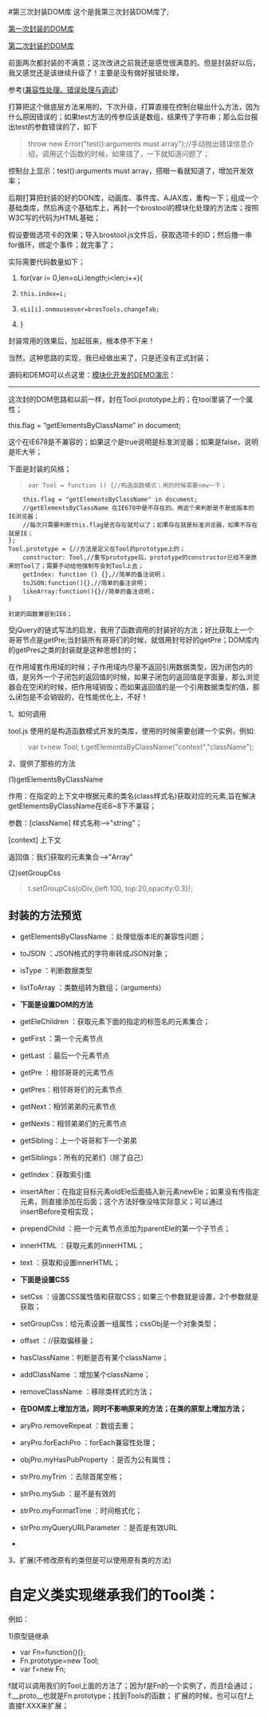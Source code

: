 #第三次封装DOM库
这个是我第三次封装DOM库了;

[第一次封装的DOM库](http://broszhu.com/archives/1296)

[第二次封装的DOM库](http://broszhu.com/archives/1330)
 
前面两次都封装的不满意；这次改进之前我还是感觉很满意的。但是封装好以后，我又感觉还是该继续升级了！主要是没有做好报错处理，

参考([兼容性处理、错误处理与调试](https://github.com/Broszhu/My-JavaScript-is-a-clover/tree/master/ECMAScript/%E9%94%99%E8%AF%AF%E5%A4%84%E7%90%86%E4%B8%8E%E8%B0%83%E8%AF%95)）

打算把这个做底层方法来用的，下次升级，打算直接在控制台输出什么方法，因为什么原因错误的；如果test方法的传参应该是数组，结果传了字符串；那么后台报出test的参数错误的了，如下

> throw new Error("test():arguments must array");//手动抛出错误信息介绍，调用这个函数的时候，如果错了，一下就知道问题了；

 控制台上显示：test():arguments must array，搭眼一看就知道了，增加开发效率；

后期打算把封装的好的DON库，动画库、事件库、AJAX库，重构一下；组成一个基础类库，然后再这个基础库上，再封一个brostool的模块化处理的方法库；按照W3C写的代码为HTML基础；

假设要做选项卡的效果；导入brostool.js文件后，获取选项卡的ID；然后撸一串for循环，绑定个事件；就完事了；

实际需要代码数量如下；

1. for(var i= 0,len=oLi.length;i<len;i++){
1.     this.index=i;
1.     oLi[i].onmouseover=brosTools.changeTab;
1. }

封装常用的效果后，加起班来，根本停不下来！

当然，这种思路的实现，我已经做出来了，只是还没有正式封装；

源码和DEMO可以点这里：[模块化开发的DEMO演示](http://broszhu.com/works/tabModel/tabModel.html)：


----------


这次封的DOM思路和以前一样，封在Tool.prototype上的；在tool里装了一个属性；

this.flag = “getElementsByClassName” in document;

这个在IE678是不兼容的；如果这个是true说明是标准浏览器；如果是false，说明是IE大爷；

下面是封装的风格；
    
>     var Tool = function () {//构造函数模式；用的时候需要new一下；
        this.flag = "getElementsByClassName" in document;
        //getElementsByClassName 在IE678中是不存在的。用这个来判断是不是低版本的IE浏览器；
        //每次只需要判断this.flag是否存在就可以了；如果存在就是标准浏览器，如果不存在就是IE；
    };
    Tool.prototype = {//方法是定义在Tool的prototype上的；
        constructor: Tool,//重写prototype后，prototype的constructor已经不是原来的Tool了；需要手动给他强制写会到Tool上去；
        getIndex: function () {},//简单的备注说明；
        toJSON:function(){},//简单的备注说明；
        likeArray:function(){}//简单的备注说明；
    }

    封装的函数兼容到IE6；
 
受jQuery的链式写法的启发，我用了函数调用的封装好的方法；好比获取上一个哥哥节点是getPre;当封装所有哥哥们的时候，就借用封号好的getPre；DOM库内的getPres之类的封装就是这种思想封的；

在作用域套作用域的时候；子作用域内尽量不返回引用数据类型，因为闭包内的值，是另外一个子闭包的返回值的时候，如果子闭包的返回值是字面量，那么浏览器会在空闲的时候，把作用域销毁；而如果返回值的是一个引用数据类型的值，那么闭包是不会销毁的，在性能优化上，不好！

1、如何调用

tool.js 使用的是构造函数模式开发的类库，使用的时候需要创建一个实例，例如:
>  var t=new Tool;
 t.getElementsByClassName("context","className");

 2、提供了那些的方法

(1)getElementsByClassName

作用：在指定的上下文中根据元素的类名(class样式名)获取对应的元素,旨在解决getElementsByClassName在IE6~8下不兼容；

参数：[className] 样式名称-->"string"；

[context] 上下文

返回值：我们获取的元素集合-->"Array"

(2)setGroupCss

>  t.setGroupCss(oDiv,{left:100, top:20,opacity:0.3});

封装的方法预览
- 

- getElementsByClassName ：处理低版本IE的兼容性问题；
-  toJSON ：JSON格式的字符串转成JSON对象；
-  isType ：判断数据类型
-  listToArray ：类数组转为数组；（arguments）

-  **下面是设置DOM的方法**
- getEleChildren  ：获取元素下面的指定的标签名的元素集合；
- getFirst ：第一个元素节点
- getLast ：最后一个元素节点
- getPre ：相邻哥哥的元素节点
- getPres：相邻哥哥们的元素节点
- getNext：相邻弟弟的元素节点
- getNexts：相邻弟弟们的元素节点
- getSibling：上一个哥哥和下一个弟弟
- getSiblings：所有的兄弟们（除了自己）
- getIndex：获取索引值
- insertAfter：在指定目标元素oldEle后面插入新元素newEle；如果没有传指定元素，则直接添加在后面；这个方法好像没啥实际意义；可以通过insertBefore变相实现；
- prependChild ：把一个元素节点添加为parentEle的第一个子节点；
- innerHTML ：获取元素的innerHTML；
- text ：获取和设置innerHTML；

- **下面是设置CSS**
- setCss ：设置CSS属性值和获取CSS；如果三个参数就是设置，2个参数就是获取；
- setGroupCss：给元素设置一组属性；cssObj是一个对象类型；
- offset ：//获取偏移量；
- hasClassName：判断是否有某个className；
- addClassName ：增加某个className；
- removeClassName ：移除类样式的方法；

- **在DOM库上增加方法，同时不影响原来的方法；在类的原型上增加方法；**
- aryPro.removeRepeat ：数组去重；
- aryPro.forEachPro ：forEach兼容性处理；
- objPro.myHasPubProperty ：是否为公有属性；
- strPro.myTrim ：去除首尾空格；
- strPro.mySub ：是不是有效的
- strPro.myFormatTime ：时间格式化；
- strPro.myQueryURLParameter ：是否是有效URL

-  
 

 3、扩展(不修改原有的类但是可以使用原有类的方法)

# 自定义类实现继承我们的Tool类：

例如：

1)原型链继承
    
-   var Fn=function(){};
-   Fn.prototype=new Tool;
-   var f=new Fn;

 f就可以调用我们的Tool上面的方法了；因为f是Fn的一个实例了，而且f会通过；f.__proto__也就是Fn.prototype；找到Tools的函数；
 扩展的时候，也可以在f上直接f.XXX来扩展；